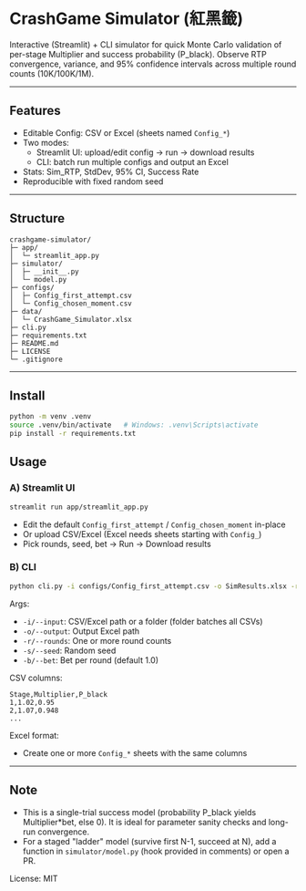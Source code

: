 # CrashGame Simulator (紅黑籤)

Interactive (Streamlit) + CLI simulator for quick Monte Carlo validation of per-stage Multiplier and success probability (P_black). Observe RTP convergence, variance, and 95% confidence intervals across multiple round counts (10K/100K/1M).

---

## Features
- Editable Config: CSV or Excel (sheets named `Config_*`)
- Two modes:
  - Streamlit UI: upload/edit config -> run -> download results
  - CLI: batch run multiple configs and output an Excel
- Stats: Sim_RTP, StdDev, 95% CI, Success Rate
- Reproducible with fixed random seed

---

## Structure
```
crashgame-simulator/
├─ app/
│  └─ streamlit_app.py
├─ simulator/
│  ├─ __init__.py
│  └─ model.py
├─ configs/
│  ├─ Config_first_attempt.csv
│  └─ Config_chosen_moment.csv
├─ data/
│  └─ CrashGame_Simulator.xlsx
├─ cli.py
├─ requirements.txt
├─ README.md
├─ LICENSE
└─ .gitignore
```

---

## Install
```bash
python -m venv .venv
source .venv/bin/activate   # Windows: .venv\Scripts\activate
pip install -r requirements.txt
```

## Usage

### A) Streamlit UI
```bash
streamlit run app/streamlit_app.py
```
- Edit the default `Config_first_attempt` / `Config_chosen_moment` in-place
- Or upload CSV/Excel (Excel needs sheets starting with `Config_`)
- Pick rounds, seed, bet -> Run -> Download results

### B) CLI
```bash
python cli.py -i configs/Config_first_attempt.csv -o SimResults.xlsx -r 10000 100000 1000000 -s 123
```
Args:
- `-i/--input`: CSV/Excel path or a folder (folder batches all CSVs)
- `-o/--output`: Output Excel path
- `-r/--rounds`: One or more round counts
- `-s/--seed`: Random seed
- `-b/--bet`: Bet per round (default 1.0)

CSV columns:
```
Stage,Multiplier,P_black
1,1.02,0.95
2,1.07,0.948
...
```

Excel format:
- Create one or more `Config_*` sheets with the same columns

---

## Note
- This is a single-trial success model (probability P_black yields Multiplier*bet, else 0). It is ideal for parameter sanity checks and long-run convergence.
- For a staged "ladder" model (survive first N-1, succeed at N), add a function in `simulator/model.py` (hook provided in comments) or open a PR.

License: MIT
